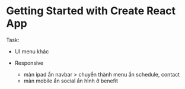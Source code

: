 # Getting Started with Create React App

Task:

- UI menu khác

- Responsive
  - màn ipad
    ẩn navbar > chuyển thành menu
    ẩn schedule, contact
  - màn mobile
    ẩn social
    ẩn hình ở benefit
